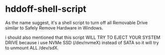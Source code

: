 # hddoff-shell-script

As the name suggest, it's a shell script to turn off all Removable Drive similar to Safely Remove Hardware in Windows.

i should also mentioned that this script WILL TRY TO EJECT YOUR SYSTEM DRIVE because i use NVMe SSD (/dev/nvmeX) instead of SATA so it will try to unmount ALL /dev/sdX.
